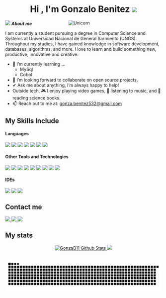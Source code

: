 <h1 align="center"><b>Hi , I'm Gonzalo Benitez </b><img src="https://media.giphy.com/media/hvRJCLFzcasrR4ia7z/giphy.gif" width="35"></h1>

<img align="right" width=300px alt="Unicorn" src="https://media1.giphy.com/media/v1.Y2lkPTc5MGI3NjExdDVqM210cnIzMzd6bmxzaDcyeHp6MzFmMTZvMWw5NTB1b3F0ZnVjbCZlcD12MV9pbnRlcm5hbF9naWZfYnlfaWQmY3Q9Zw/udK21RQeWtaGQ/giphy.webp" />

<img src="https://media0.giphy.com/media/v1.Y2lkPTc5MGI3NjExcDJvYzE2eGpsY3V3NXB2ZGZxMnh0Ymt5ZHA3eWg2OTN3dHo5cXFiNCZlcD12MV9naWZzX3NlYXJjaCZjdD1n/bGgsc5mWoryfgKBx1u/giphy.webp" width="30px">&nbsp;***About me***

I am currently a student pursuing a degree in Computer Science and Systems at Universidad Nacional de General Sarmiento (UNGS). Throughout my studies, I have gained knowledge in software development, databases, algorithms, and more. I love to learn and build something new, productive, innovative and creative.
- 🌱 I’m currently learning ...
  - MySql
  - Cobol
- 🎯 I’m looking forward to collaborate on open source projects.
- ✔ Ask me about anything, I’m always happy to help!<br>
- Outside tech, 🎮 I enjoy playing video games, 🎵 listening to music, and 📖 reading science books.
- 📫 Reach out to me at: <a href="gonza.benitez532@gmail.com">gonza.benitez532@gmail.com</a>

## My Skills Include

<h4> Languages </h4>
<span> 
  <img src="https://img.shields.io/badge/HTML5-E34F26?style=for-the-badge&logo=html5&logoColor=white">
  <img src="https://img.shields.io/badge/CSS3-1572B6?style=for-the-badge&logo=css3&logoColor=white">
  <img src="https://img.shields.io/badge/JavaScript-F7DF1E?style=for-the-badge&logo=javascript&logoColor=black">
  <img src="https://img.shields.io/badge/Java-ED8B00?style=for-the-badge&logo=java&logoColor=white">
  <img src="https://img.shields.io/badge/C-00599C?style=for-the-badge&logo=c&logoColor=white">
  <img src="https://img.shields.io/badge/python-3670A0?style=for-the-badge&logo=python&logoColor=ffdd54">
  <img src="https://img.shields.io/badge/go-%2300ADD8.svg?style=for-the-badge&logo=go&logoColor=white">
  
</span>

<h4> Other Tools and Technologies </h4>
<span>
  <img src="https://img.shields.io/badge/Git-F05032?style=for-the-badge&logo=git&logoColor=white">
  <img src="https://img.shields.io/badge/gitlab-%23181717.svg?style=for-the-badge&logo=gitlab&logoColor=white">
  <img src="https://img.shields.io/badge/github-%23121011.svg?style=for-the-badge&logo=github&logoColor=white">
  <img height="27em" src="https://user-images.githubusercontent.com/33158051/103466459-7524de80-4d13-11eb-96ba-f13e5409a18a.png">
  <img src="https://img.shields.io/badge/MySQL-00000F?style=for-the-badge&logo=mysql&logoColor=white">
  <img src="https://img.shields.io/badge/postgres-%23316192.svg?style=for-the-badge&logo=postgresql&logoColor=white">
  <img src="https://img.shields.io/badge/Gimp-657D8B?style=for-the-badge&logo=gimp&logoColor=FFFFFF">
  <img src="https://img.shields.io/badge/Inkscape-e0e0e0?style=for-the-badge&logo=inkscape&logoColor=080A13">
  <img src="https://img.shields.io/badge/bootstrap-%238511FA.svg?style=for-the-badge&logo=bootstrap&logoColor=white">

</span>

<h4> IDEs </h4>
<span>
  <img src="https://img.shields.io/badge/Eclipse-FE7A16.svg?style=for-the-badge&logo=Eclipse&logoColor=white">
  <img src="https://img.shields.io/badge/Visual%20Studio%20Code-0078d7.svg?style=for-the-badge&logo=visual-studio-code&logoColor=white">
  <img height="29em" src="https://encrypted-tbn0.gstatic.com/images?q=tbn:ANd9GcSPxaOgEnSr2EjzH1cGyrmm2QZijkGVCvByIA&s">
 

</span>

## Contact me

<a href="https://www.linkedin.com/in/gonzalo-benitez-64b02b225/">
  <img src="https://img.shields.io/badge/linkedin-%230077B5.svg?style=for-the-badge&logo=linkedin&logoColor=white">
</a>
<a href="mailto:gonza.benitez532@gmail.com" >
  <img src="https://img.shields.io/badge/Gmail-D14836?style=for-the-badge&logo=gmail&logoColor=white">
</a>
<a href= "https://www.instagram.com/gonza_benitez/">
    <img src="https://img.shields.io/badge/Instagram-%23E4405F.svg?style=for-the-badge&logo=Instagram&logoColor=white">
</a>

## My stats

<p align="center">
<a href="https://github.com/AVS1508">
 <img height="180em" src="https://github-readme-stats.vercel.app/api?username=GonzaB11&include_all_commits=true&count_private=true&show_icons=true&line_height=20&title_color=7A7ADB&icon_color=2234AE&text_color=D3D3D3&bg_color=0,000000,130F40" alt="GonzaB11 Github Stats">
  <img height="180em" src="https://github-readme-stats-eight-theta.vercel.app/api/top-langs/?username=GonzaB11&layout=compact&langs_count=8&theme=algolia"/>
</a>
</p>

##

<p align = "center">
	<img src = "https://github.com/7oSkaaa/7oSkaaa/blob/output/github-contribution-grid-snake.svg?" alt = "Snake Game"/>
</p>
